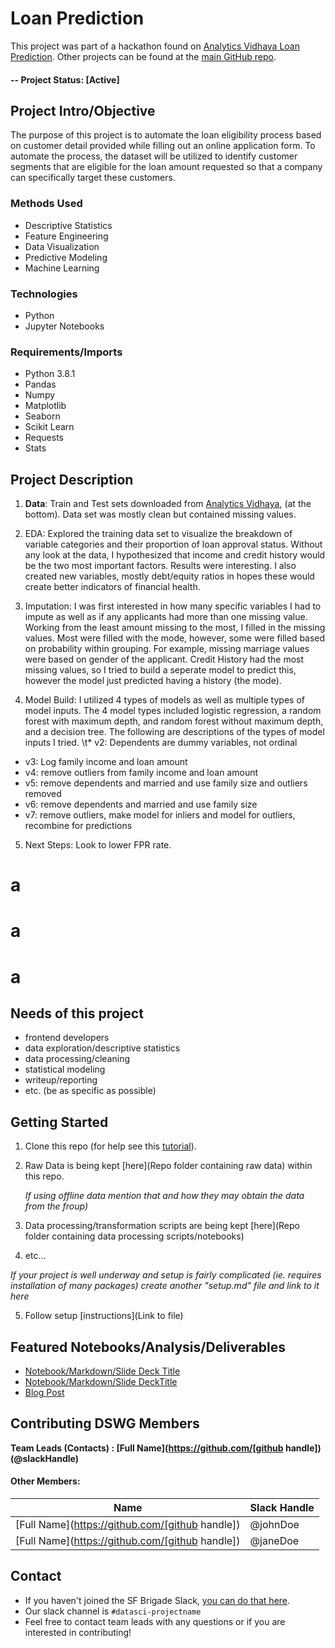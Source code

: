 # Loan Prediction
This project was part of a hackathon found on [Analytics Vidhaya Loan Prediction](https://datahack.analyticsvidhya.com/contest/practice-problem-loan-prediction-iii/). Other projects can be found at the [main GitHub repo](https://github.com/joepollastrini).

#### -- Project Status: [Active]

## Project Intro/Objective
The purpose of this project is to automate the loan eligibility process based on customer detail provided while filling out an online application form.  To automate the process, the dataset will be utilized to identify customer segments that are eligible for the loan amount requested so that a company can specifically target these customers.

### Methods Used
* Descriptive Statistics
* Feature Engineering
* Data Visualization
* Predictive Modeling
* Machine Learning

### Technologies
* Python
* Jupyter Notebooks


### Requirements/Imports
* Python 3.8.1
* Pandas
* Numpy
* Matplotlib
* Seaborn
* Scikit Learn
* Requests
* Stats





## Project Description
1. ****Data****: Train and Test sets downloaded from [Analytics Vidhaya](https://datahack.analyticsvidhya.com/contest/practice-problem-loan-prediction-iii/#ProblemStatement), (at the bottom).  Data set was mostly clean but contained missing values.

2. EDA: Explored the training data set to visualize the breakdown of variable categories and their proportion of loan approval status.  Without any look at the data, I hypothesized that income and credit history would be the two most important factors.  Results were interesting.  I also created new variables, mostly debt/equity ratios in hopes these would create better indicators of financial health.

3. Imputation:  I was first interested in how many specific variables I had to impute as well as if any applicants had more than one missing value.  Working from the least amount missing to the most, I filled in the missing values.  Most were filled with the mode, however, some were filled based on probability within grouping.  For example, missing marriage values were based on gender of the applicant.  Credit History had the most missing values, so I tried to build a seperate model to predict this, however the model just predicted having a history (the mode).

4. Model Build:  I utilized 4 types of models as well as multiple types of model inputs.  The 4 model types included logistic regression, a random forest with maximum depth, and random forest without maximum depth, and a decision tree.  The following are descriptions of the types of model inputs I tried.
 \t* v2: Dependents are dummy variables, not ordinal
 * v3: Log family income and loan amount
 * v4: remove outliers from family income and loan amount
 * v5: remove dependents and married and use family size and outliers removed
 * v6: remove dependents and married and use family size
 * v7: remove outliers, make model for inliers and model for outliers, recombine for predictions
 
 5. Next Steps:  Look to lower FPR rate.



# a
# a
# a


## Needs of this project

- frontend developers
- data exploration/descriptive statistics
- data processing/cleaning
- statistical modeling
- writeup/reporting
- etc. (be as specific as possible)

## Getting Started

1. Clone this repo (for help see this [tutorial](https://help.github.com/articles/cloning-a-repository/)).
2. Raw Data is being kept [here](Repo folder containing raw data) within this repo.

    *If using offline data mention that and how they may obtain the data from the froup)*
    
3. Data processing/transformation scripts are being kept [here](Repo folder containing data processing scripts/notebooks)
4. etc...

*If your project is well underway and setup is fairly complicated (ie. requires installation of many packages) create another "setup.md" file and link to it here*  

5. Follow setup [instructions](Link to file)

## Featured Notebooks/Analysis/Deliverables
* [Notebook/Markdown/Slide Deck Title](link)
* [Notebook/Markdown/Slide DeckTitle](link)
* [Blog Post](link)


## Contributing DSWG Members

**Team Leads (Contacts) : [Full Name](https://github.com/[github handle])(@slackHandle)**

#### Other Members:

|Name     |  Slack Handle   | 
|---------|-----------------|
|[Full Name](https://github.com/[github handle])| @johnDoe        |
|[Full Name](https://github.com/[github handle]) |     @janeDoe    |

## Contact
* If you haven't joined the SF Brigade Slack, [you can do that here](http://c4sf.me/slack).  
* Our slack channel is `#datasci-projectname`
* Feel free to contact team leads with any questions or if you are interested in contributing!
